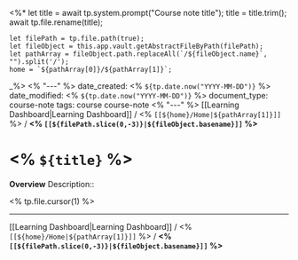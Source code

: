 <%*
	let title = await tp.system.prompt("Course note title");
	title = title.trim();
	await tp.file.rename(title);
	
	let filePath = tp.file.path(true);
	let fileObject = this.app.vault.getAbstractFileByPath(filePath);
	let pathArray = fileObject.path.replaceAll(`/${fileObject.name}`, "").split('/');
	home = `${pathArray[0]}/${pathArray[1]}`;
_%>
<% "---" %>
date_created: <% `${tp.date.now("YYYY-MM-DD")}` %>
date_modified: <% `${tp.date.now("YYYY-MM-DD")}` %>
document_type: course-note
tags: course course-note
<% "---" %>
[[Learning Dashboard|Learning Dashboard]] / <% `[[${home}/Home|${pathArray[1]}]]` %> / **<% `[[${filePath.slice(0,-3)}|${fileObject.basename}]]` %>**
# <% `${title}` %>
**Overview**
Description:: 

<% tp.file.cursor(1) %>



---
[[Learning Dashboard|Learning Dashboard]] / <% `[[${home}/Home|${pathArray[1]}]]` %> / **<% `[[${filePath.slice(0,-3)}|${fileObject.basename}]]` %>**